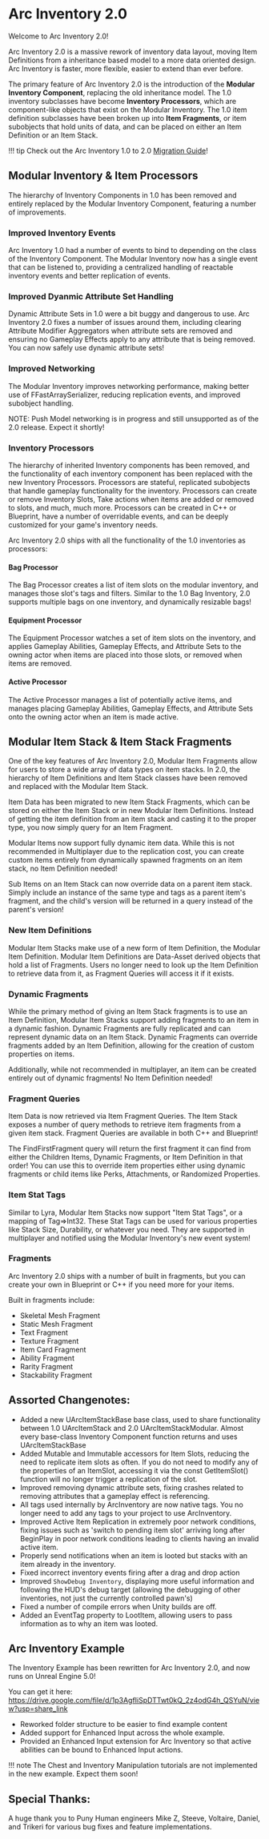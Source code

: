 # Arc Inventory 2.0

Welcome to Arc Inventory 2.0!  

Arc Inventory 2.0 is a massive rework of inventory data layout, moving Item Definitions from a inheritance based model to a more data oriented design.  Arc Inventory is faster, more flexible, easier to extend than ever before.  

The primary feature of Arc Inventory 2.0 is the introduction of the **Modular Inventory Component**, replacing the old inheritance model.  The 1.0 inventory subclasses have become **Inventory Processors**, which are component-like objects that exist on the Modular Inventory.  The 1.0 item definition subclasses have been broken up into **Item Fragments**, or item subobjects that hold units of data, and can be placed on either an Item Definition or an Item Stack.

!!! tip
    Check out the Arc Inventory 1.0 to 2.0 [Migration Guide](../../updateto2)!

## Modular Inventory & Item Processors

The hierarchy of Inventory Components in 1.0 has been removed and entirely replaced by the Modular Inventory Component, featuring a number of improvements.

### Improved Inventory Events

Arc Inventory 1.0 had a number of events to bind to depending on the class of the Inventory Component.  The Modular Inventory now has a single event that can be listened to, providing a centralized handling of reactable inventory events and better replication of events.

### Improved Dyanmic Attribute Set Handling

Dynamic Attribute Sets in 1.0 were a bit buggy and dangerous to use.  Arc Inventory 2.0 fixes a number of issues around them, including clearing Attribute Modifier Aggregators when attribute sets are removed and ensuring no Gameplay Effects apply to any attribute that is being removed.  You can now safely use dynamic attribute sets!

### Improved Networking

The Modular Inventory improves networking performance, making better use of FFastArraySerializer, reducing replication events, and improved subobject handling.

NOTE: Push Model networking is in progress and still unsupported as of the 2.0 release.  Expect it shortly!

### Inventory Processors

The hierarchy of inherited Inventory components has been removed, and the functionality of each inventory component has been replaced with the new Inventory Processors.  Processors are stateful, replicated subobjects that handle gameplay functionality for the inventory.  Processors can create or remove Inventory Slots, Take actions when items are added or removed to slots, and much, much more.  Processors can be created in C++ or Blueprint, have a number of overridable events, and can be deeply customized for your game's inventory needs.  

Arc Inventory 2.0 ships with all the functionality of the 1.0 inventories as processors: 

#### Bag Processor

The Bag Processor creates a list of item slots on the modular inventory, and manages those slot's tags and filters.  Similar to the 1.0 Bag Inventory, 2.0 supports multiple bags on one inventory, and dynamically resizable bags!

#### Equipment Processor

The Equipment Processor watches a set of item slots on the inventory, and applies Gameplay Abilities, Gameplay Effects, and Attribute Sets to the owning actor when items are placed into those slots, or removed when items are removed.  

#### Active Processor

The Active Processor manages a list of potentially active items, and manages placing Gameplay Abilities, Gameplay Effects, and Attribute Sets onto the owning actor when an item is made active.  

## Modular Item Stack & Item Stack Fragments

One of the key features of Arc Inventory 2.0, Modular Item Fragments allow for users to store a wide array of data types on item stacks.  In 2.0, the hierarchy of Item Definitions and Item Stack classes have been removed and replaced with the Modular Item Stack.  

Item Data has been migrated to new Item Stack Fragments, which can be stored on either the Item Stack or in new Modular Item Definitions.  Instead of getting the item definition from an item stack and casting it to the proper type, you now simply query for an Item Fragment.

Modular Items now support fully dynamic item data.  While this is not recommended in Multiplayer due to the replication cost, you can create custom items entirely from dynamically spawned fragments on an item stack, no Item Definition needed!

Sub Items on an Item Stack can now override data on a parent item stack.  Simply include an instance of the same type and tags as a parent item's fragment, and the child's version will be returned in a query instead of the parent's version!

### New Item Definitions

Modular Item Stacks make use of a new form of Item Definition, the Modular Item Definition.  Modular Item Definitions are Data-Asset derived objects that hold a list of Fragments.  Users no longer need to look up the Item Definition to retrieve data from it, as Fragment Queries will access it if it exists.  

### Dynamic Fragments

While the primary method of giving an Item Stack fragments is to use an Item Definition, Modular Item Stacks support adding fragments to an item in a dynamic fashion.  Dynamic Fragments are fully replicated and can represent dynamic data on an Item Stack.  Dynamic Fragments can override fragments added by an Item Definition, allowing for the creation of custom properties on items.

Additionally, while not recommended in multiplayer, an item can be created entirely out of dynamic fragments!  No Item Definition needed!

### Fragment Queries

Item Data is now retrieved via Item Fragment Queries.  The Item Stack exposes a number of query methods to retrieve item fragments from a given item stack.  Fragment Queries are available in both C++ and Blueprint!

The FindFirstFragment query will return the first fragment it can find from either the Children Items, Dynamic Fragments, or Item Definition in that order!  You can use this to override item properties either using dynamic fragments or child items like Perks, Attachments, or Randomized Properties.

### Item Stat Tags

Similar to Lyra, Modular Item Stacks now support "Item Stat Tags", or a mapping of Tag=>Int32.  These Stat Tags can be used for various properties like Stack Size, Durability, or whatever you need.  They are supported in multiplayer and notified using the Modular Inventory's new event system!


### Fragments

Arc Inventory 2.0 ships with a number of built in fragments, but you can create your own in Blueprint or C++ if you need more for your items.

Built in fragments include: 
* Skeletal Mesh Fragment
* Static Mesh Fragment
* Text Fragment
* Texture Fragment
* Item Card Fragment
* Ability Fragment
* Rarity Fragment
* Stackability Fragment

## Assorted Changenotes:

* Added a new UArcItemStackBase base class, used to share functionality between 1.0 UArcItemStack and 2.0 UArcItemStackModular.  Almost every base-class Inventory Component function returns and uses UArcItemStackBase 
* Added Mutable and Immutable accessors for Item Slots, reducing the need to replicate item slots as often.  If you do not need to modify any of the properties of an ItemSlot, accessing it via the const GetItemSlot() function will no longer trigger a replication of the slot.  
* Improved removing dynamic attribute sets, fixing crashes related to removing attributes that a gameplay effect is referencing.
* All tags used internally by ArcInventory are now native tags.  You no longer need to add any tags to your project to use ArcInventory.
* Improved Active Item Replication in extremely poor network conditions, fixing issues such as 'switch to pending item slot' arriving long after BeginPlay in poor network conditions leading to clients having an invalid active item.
* Properly send notifications when an item is looted but stacks with an item already in the inventory.  
* Fixed incorrect inventory events firing after a drag and drop action
* Improved `ShowDebug Inventory`, displaying more useful information and following the HUD's debug target (allowing the debugging of other inventories, not just the currently controlled pawn's)
* Fixed a number of compile errors when Unity builds are off.
* Added an EventTag property to LootItem, allowing users to pass information as to why an item was looted.  

## Arc Inventory Example 

The Inventory Example has been rewritten for Arc Inventory 2.0, and now runs on Unreal Engine 5.0!  

You can get it here: https://drive.google.com/file/d/1p3AgfIiSpDTTwt0kQ_2z4odG4h_QSYuN/view?usp=share_link

* Reworked folder structure to be easier to find example content
* Added support for Enhanced Input across the whole example.
* Provided an Enhanced Input extension for Arc Inventory so that active abilities can be bound to Enhanced Input actions.  

!!! note
    The Chest and Inventory Manipulation tutorials are not implemented in the new example.  Expect them soon!

## Special Thanks:

A huge thank you to Puny Human engineers Mike Z, Steeve, Voltaire, Daniel, and Trikeri for various bug fixes and feature implementations.  

